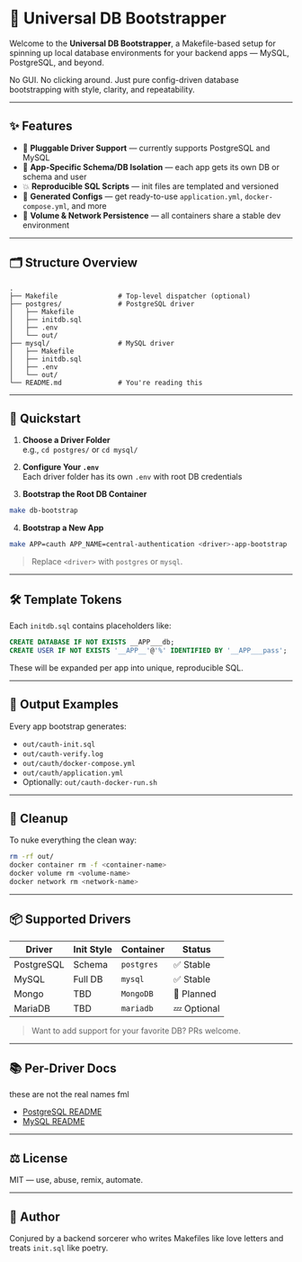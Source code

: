 # 🧪 Universal DB Bootstrapper

Welcome to the **Universal DB Bootstrapper**, a Makefile-based setup for spinning up local database environments for your backend apps — MySQL, PostgreSQL, and beyond.

No GUI. No clicking around. Just pure config-driven database bootstrapping with style, clarity, and repeatability.

---

## ✨ Features

- 🔧 **Pluggable Driver Support** — currently supports PostgreSQL and MySQL
- 🧬 **App-Specific Schema/DB Isolation** — each app gets its own DB or schema and user
- 💥 **Reproducible SQL Scripts** — init files are templated and versioned
- 🧠 **Generated Configs** — get ready-to-use `application.yml`, `docker-compose.yml`, and more
- 💾 **Volume & Network Persistence** — all containers share a stable dev environment

---

## 🗂️ Structure Overview

```
.
├── Makefile               # Top-level dispatcher (optional)
├── postgres/              # PostgreSQL driver
│   ├── Makefile
│   ├── initdb.sql
│   ├── .env
│   └── out/
├── mysql/                 # MySQL driver
│   ├── Makefile
│   ├── initdb.sql
│   ├── .env
│   └── out/
└── README.md              # You're reading this
```

---

## 🚀 Quickstart

1. **Choose a Driver Folder**  
   e.g., `cd postgres/` or `cd mysql/`

2. **Configure Your `.env`**  
   Each driver folder has its own `.env` with root DB credentials

3. **Bootstrap the Root DB Container**

```bash
make db-bootstrap
```

4. **Bootstrap a New App**

```bash
make APP=cauth APP_NAME=central-authentication <driver>-app-bootstrap
```

> Replace `<driver>` with `postgres` or `mysql`.

---

## 🛠️ Template Tokens

Each `initdb.sql` contains placeholders like:

```sql
CREATE DATABASE IF NOT EXISTS __APP___db;
CREATE USER IF NOT EXISTS '__APP__'@'%' IDENTIFIED BY '__APP___pass';
```

These will be expanded per app into unique, reproducible SQL.

---

## 🧬 Output Examples

Every app bootstrap generates:

- `out/cauth-init.sql`
- `out/cauth-verify.log`
- `out/cauth/docker-compose.yml`
- `out/cauth/application.yml`
- Optionally: `out/cauth-docker-run.sh`

---

## 🧼 Cleanup

To nuke everything the clean way:

```bash
rm -rf out/
docker container rm -f <container-name>
docker volume rm <volume-name>
docker network rm <network-name>
```

---

## 📦 Supported Drivers

| Driver     | Init Style | Container       | Status       |
|------------|------------|------------------|--------------|
| PostgreSQL | Schema     | `postgres`       | ✅ Stable     |
| MySQL      | Full DB    | `mysql`          | ✅ Stable     |
| Mongo      | TBD        | `MongoDB`        | 🚧 Planned    |
| MariaDB    | TBD        | `mariadb`        | 💤 Optional   |

> Want to add support for your favorite DB? PRs welcome.

---

## 📚 Per-Driver Docs

these are not the real names fml
- [PostgreSQL README](./postgres/README.md)
- [MySQL README](./mysql/README.md)

---

## ⚖️ License

MIT — use, abuse, remix, automate.

---

## 🧙 Author

Conjured by a backend sorcerer who writes Makefiles like love letters and treats `init.sql` like poetry.